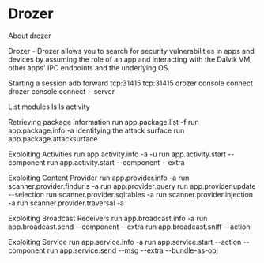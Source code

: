 # Drozer
About drozer


Drozer - Drozer allows you to search for security vulnerabilities in apps and devices by assuming the role of an app and interacting with the Dalvik VM, other apps' IPC endpoints and the underlying OS.

  Starting a session
adb forward tcp:31415 tcp:31415
drozer console connect
drozer console connect --server <ip>
  
  List modules
ls
ls activity

  Retrieving package information
run app.package.list -f <app name>
run app.package.info -a <package name>
Identifying the attack surface
run app.package.attacksurface <package name>

  Exploiting Activities
run app.activity.info -a <package name> -u
run app.activity.start --component <package name> <component name>
run app.activity.start --component <package name> <component name> --extra <type> <key> <value>

  Exploiting Content Provider
run app.provider.info -a <package name>
run scanner.provider.finduris -a <package name>
run app.provider.query <uri>
run app.provider.update <uri> --selection <conditions> <selection arg> <column> <data>
run scanner.provider.sqltables -a <package name>
run scanner.provider.injection -a <package name>
run scanner.provider.traversal -a <package name>

  Exploiting Broadcast Receivers
run app.broadcast.info -a <package name>
run app.broadcast.send --component <package name> <component name> --extra <type> <key> <value>
run app.broadcast.sniff --action <action>

  Exploiting Service
run app.service.info -a <package name>
run app.service.start --action <action> --component <package name> <component name>
run app.service.send <package name> <component name> --msg <what> <arg1> <arg2> --extra <type> <key> <value> --bundle-as-obj
  
